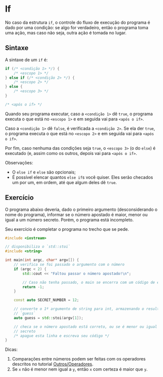 If
==

No caso da estrutura `if`, o controle do fluxo de execução do programa é dado
por uma condição: se algo for verdadeiro, então o programa toma uma ação, mas
caso não seja, outra ação é tomada no lugar.

Sintaxe
-------

A sintaxe de um `if` é:

```c++
if (/* <condição 1> */) {
    /* <escopo 1> */
} else if (/* <condição 2> */) {
    /* <escopo 2> */
} else {
    /* <escopo 3> */
}

/* <após o if> */
```

Quando seu programa executar, caso a `<condição 1>` dê `true`, o programa
executa o que está no `<escopo 1>` e em seguida vai para `<após o if>`.

Caso a `<condição 1>` dê `false`, é verificada a `<condição 2>`. Se ela der
`true`, o programa executa o que está no `<escopo 2>` e em seguida vai para
`<após o if>`.

Por fim, caso nenhuma das condições seja `true`, o `<escopo 3>` (o do `else`) é
executado (e, assim como os outros, depois vai para `<após o if>`.

Observações:
- O `else if` e `else` são opcionais;
- É possível elencar quantos `else if`s você quiser. Eles serão checados um por
  um, em ordem, até que algum deles dê `true`.

Exercício
---------

O programa abaixo deveria, dado o primeiro argumento (desconsiderando o nome do
programa), informar se o número apostado é maior, menor ou igual a um número
secreto. Porém, o programa está incompleto.

Seu exercício é completar o programa no trecho que se pede.

```c++
#include <iostream>

// disponibiliza o `std::stoi`
#include <string>

int main(int argc, char* argv[]) {
    // verifica se foi passado o argumento com o número
    if (argc < 2) {
        std::cout << "Faltou passar o número apostado!\n";

        // Caso não tenha passado, o main se encerra com um código de erro
        return -1;
    }

    const auto SECRET_NUMBER = 12;

    // converte o 1º argumento de string para int, armazenando o resultado em
    // `guess`
    auto guess = std::stoi(argv[1]);

    // checa se o número apostado está correto, ou se é menor ou igual ao
    // secreto
    /* apague esta linha e escreva seu código */
}
```

Dicas:
1. Comparações entre números podem ser feitas com os operadores descritos no
   tutorial [Outros/Operadores](../others/operators.md).
2. Se `x` não é menor nem igual a `y`, então `x` com certeza é maior que `y`.
